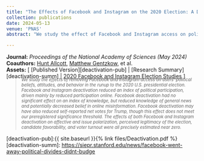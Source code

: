 ```yaml
---
title: "The Effects of Facebook and Instagram on the 2020 Election: A Deactivation Experiment"
collection: publications
date: 2024-05-13
venue: 'PNAS'
abstract: "We study the effect of Facebook and Instagram access on political beliefs, attitudes, and behavior by randomizing a subset of 19,857 Facebook users and 15,585 Instagram users to deactivate their accounts for 6 wk before the 2020 U.S. election. We report four key findings. First, both Facebook and Instagram deactivation reduced an index of political participation (driven mainly by reduced participation online). Second, Facebook deactivation had no significant effect on an index of knowledge, but secondary analyses suggest that it reduced knowledge of general news while possibly also decreasing belief in misinformation circulating online. Third, Facebook deactivation may have reduced self-reported net votes for Trump, though this effect does not meet our preregistered significance threshold. Finally, the effects of both Facebook and Instagram deactivation on affective and issue polarization, perceived legitimacy of the election, candidate favorability, and voter turnout were all precisely estimated and close to zero."

---
```


**Journal:** _Proceedings of the National Academy of Sciences (May 2024)_
<br>
**Coauthors:** [Hunt Allcott][hallcott], [Matthew Gentzkow][mgentzkow], et al.
<br>
**Assets:** [ [Published Version][deactivation-pub] | [Research Summary][deactivation-summ] | [2020 Facebook and Instagram Election Studies][fies] ]
> <div style="font-size: 0.8em; font-style: italic; margin-top: -20px;">
> We study the effects of removing Facebook and Instagram access on users' political beliefs, attitudes, and behavior in the runup to the 2020 U.S. presidential election. Facebook and Instagram deactivation reduced an index of political participation, driven mainly by reduced participation online. Facebook deactivation had no significant effect on an index of knowledge, but reduced knowledge of general news and potentially decreased belief in online misinformation. Facebook deactivation may have also reduced self-reported net votes for Trump, though this effect does not meet our preregistered significance threshold. The effects of both Facebook and Instagram deactivation on affective and issue polarization, perceived legitimacy of the election, candidate favorability, and voter turnout were all precisely estimated near zero.
> </div>

[hallcott]: https://allcott.stanford.edu/
[mgentzkow]: https://www.matthewgentzkow.com/
[fies]: https://research.facebook.com/2020-election-research/
[deactivation-pub]:{{ site.baseurl }}{% link files/Deactivation.pdf %}
[deactivation-summ]: https://siepr.stanford.edu/news/facebook-went-away-political-divides-didnt-budge
